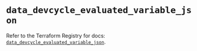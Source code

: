 # `data_devcycle_evaluated_variable_json`

Refer to the Terraform Registry for docs: [`data_devcycle_evaluated_variable_json`](https://registry.terraform.io/providers/devcyclehq/devcycle/1.0.2/docs/data-sources/evaluated_variable_json).
